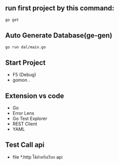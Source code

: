 ## run first project by this command:

```bash
go get
```

## Auto Generate Database(ge-gen)

```bash
go run dal/main.go
```

## Start Project

- F5 (Debug)
- gomon .

## Extension vs code

- Go
- Error Lens
- Go Test Explorer
- REST Client
- YAML

## Test Call api

- file \*.http ใช้สำหรับเรียก api
